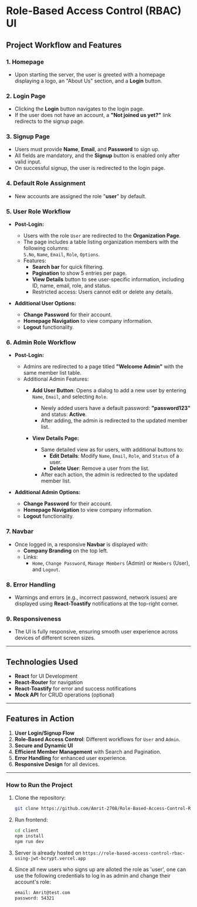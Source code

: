 # Role-Based Access Control (RBAC) UI

## Project Workflow and Features

### 1. **Homepage**
   - Upon starting the server, the user is greeted with a homepage displaying a logo, an "About Us" section, and a **Login** button.

### 2. **Login Page**
   - Clicking the **Login** button navigates to the login page.  
   - If the user does not have an account, a **"Not joined us yet?"** link redirects to the signup page.

### 3. **Signup Page**
   - Users must provide **Name**, **Email**, and **Password** to sign up.  
   - All fields are mandatory, and the **Signup** button is enabled only after valid input.  
   - On successful signup, the user is redirected to the login page.  

### 4. **Default Role Assignment**
   - New accounts are assigned the role "**user**" by default.

### 5. **User Role Workflow**
   - **Post-Login:**  
     - Users with the role `User` are redirected to the **Organization Page**.  
     - The page includes a table listing organization members with the following columns:  
       `S.No`, `Name`, `Email`, `Role`, `Options`.  
     - Features:  
       - **Search bar** for quick filtering.  
       - **Pagination** to show 5 entries per page.  
       - **View Details** button to see user-specific information, including ID, name, email, role, and status.  
       - Restricted access: Users cannot edit or delete any details.  

   - **Additional User Options:**  
     - **Change Password** for their account.  
     - **Homepage Navigation** to view company information.  
     - **Logout** functionality.  

### 6. **Admin Role Workflow**
   - **Post-Login:**  
     - Admins are redirected to a page titled **"Welcome Admin"** with the same member list table.  
     - Additional Admin Features:  
       - **Add User Button**: Opens a dialog to add a new user by entering `Name`, `Email`, and selecting `Role`.  
         - Newly added users have a default password: **"password123"** and status: **Active**.  
         - After adding, the admin is redirected to the updated member list.  

       - **View Details Page:**  
         - Same detailed view as for users, with additional buttons to:  
           - **Edit Details**: Modify `Name`, `Email`, `Role`, and `Status` of a user.  
           - **Delete User**: Remove a user from the list.  
         - After each action, the admin is redirected to the updated member list.

   - **Additional Admin Options:**  
     - **Change Password** for their account.  
     - **Homepage Navigation** to view company information.  
     - **Logout** functionality.  

### 7. **Navbar**
   - Once logged in, a responsive **Navbar** is displayed with:  
     - **Company Branding** on the top left.  
     - Links:  
       - `Home`, `Change Password`, `Manage Members` (Admin) or `Members` (User), and `Logout`.  

### 8. **Error Handling**
   - Warnings and errors (e.g., incorrect password, network issues) are displayed using **React-Toastify** notifications at the top-right corner.

### 9. **Responsiveness**
   - The UI is fully responsive, ensuring smooth user experience across devices of different screen sizes.

---

## Technologies Used
- **React** for UI Development  
- **React-Router** for navigation  
- **React-Toastify** for error and success notifications  
- **Mock API** for CRUD operations (optional)  

---

## Features in Action
1. **User Login/Signup Flow**  
2. **Role-Based Access Control**: Different workflows for `User` and `Admin`.  
3. **Secure and Dynamic UI**  
4. **Efficient Member Management** with Search and Pagination.  
5. **Error Handling** for enhanced user experience.  
6. **Responsive Design** for all devices.

---

### How to Run the Project
1. Clone the repository:
   ```bash
   git clone https://github.com/Amrit-2708/Role-Based-Access-Control-RBAC
   ```
   
2. Run frontend:
   ```bash
   cd client
   npm install
   npm run dev
   ```
   
3. Server is already hosted on `https://role-based-access-control-rbac-using-jwt-bcrypt.vercel.app`

4. Since all new users who signs up are alloted the role as 'user', one can use the following credentials to log in as admin and change their account's role:
   ```bash
   email: Amrit@test.com
   password: 54321
